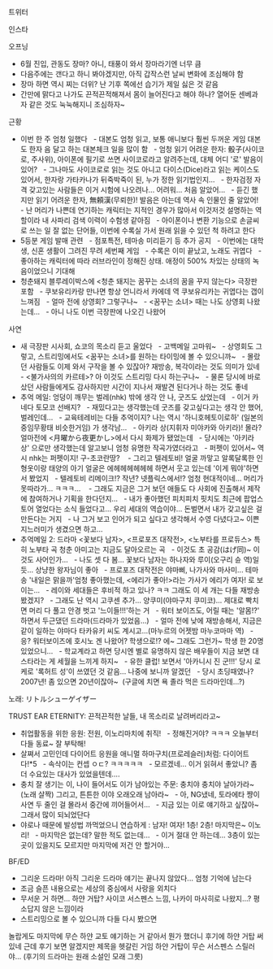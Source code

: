 


트위터




인스타

오프닝
- 6월 진입, 관동도 장마? 아니, 태풍이 와서 장마라기엔 너무 큼
- 다음주에는 갠다고 하니 봐야겠지만, 아직 갑작스런 날씨 변화에 조심해야 함
- 장마 하면 역시 찌는 더위? 난 기후 쪽에선 습기가 제일 싫은 것 같음
- 간만에 맑다고 나가도 끈적끈적해져서 몸이 늘어진다고 해야 하나? 열어둔 센베과자 같은 것도 눅눅해지니 조심하자~

근황
- 이번 한 주 엄청 일했다
  - 대본도 엄청 읽고, 보통 애니보다 훨씬 두꺼운 게임 대본도 한자 음 달고 하는 대본체크 일을 많이 함
  - 엄청 읽기 어려운 한자: 骰子(사이코로, 주사위), 아이폰에 필기로 쓰면 사이코로라고 알려주는데, 대체 어디 '로' 발음이 있어?
  - 그나마도 사이코로로 읽는 것도 아니고 다이스(Dice)라고 읽는 케이스도 있어서, 한자랑 가타카나가 뒤죽박죽이 된, 누가 정한 읽기법인지...
  - 한자검정 자격 갖고있는 사람들은 이거 시험에 나오려나... 어려워... 처음 알았어...
  - 듣긴 했지만 읽기 어려운 한자, 無頼漢(무뢰한)! 발음은 아는데 역사 속 인물인 줄 알았어! 
  - 난 머리가 나쁜데 연기하는 캐릭터는 지적인 경우가 많아서 이것저것 설명하는 역할이라 내 사파리 검색 이력이 수험생 같아짐
  - 아이폰이나 변환 기능으로 손글씨로 쓰는 일 잘 없는 단어들, 이번에 수록실 가서 원래 읽을 수 있던 척 하려고 한다
- 5등분 게임 발매 관련
  - 점포특전, 테마송 미리듣기 등 추가 공지
  - 이번에는 대학생, 신혼 생활이 그려진 무려 세번째 게임
  - 수록은 이미 끝났고, 노래도 귀엽다
  - 좋아하는 캐릭터에 따라 러브라인이 정해진 상태. 애정이 500% 차있는 상태의 녹음이었으니 기대해
- 청춘돼지 블루레이박스에 <청춘 돼지는 꿈꾸는 소녀의 꿈을 꾸지 않는다> 극장판 포함
  - 쿠보유리카랑 만나면 항상 언니라서 카에데 역 쿠보유리카는 귀엽다는 갭이 느껴짐
  - 얼마 전에 상영회? 그렇구나~
  - <꿈꾸는 소녀> 때는 나도 상영회 나왔는데...
  - 아니 나도 이번 극장판에 나오긴 나왔어

사연
- 새 극장판 시사회, 쇼코의 목소리 듣고 울었다
  - 고백메일 고마워~
  - 상영회도 그렇고, 스트리밍에서도 <꿈꾸는 소녀>를 원하는 타이밍에 볼 수 있으니까~
  - 몰랐던 사람들도 이제 와서 구작을 볼 수 있잖아? 재방송, 복각이라는 것도 의미가 있네
  - <불가사의의 카르테>? 아 이것도 스트리밍 다시 하는구나~
  - 물론 당시에 바로 샀던 사람들에게도 감사하지만 시간이 지나서 재발견 된다거나 하는 것도 좋네
- 추억 메일: 엉덩이 깨무는 벌레(nhk) 밖에 생각 안 나, 굿즈도 샀었는데
  - 이거 카네다 토모코 선배지?
  - 재밌다고는 생각했는데 굿즈를 갖고싶다고는 생각 안 했어, 벌레인데...
  - 교육테레비는 다들 추억이지? 나는 역시 '하니호헤토이로하' (일본의 중임무황태 비슷한거임) 가 생각남...
  - 아키라 상(지휘자 미야카와 아키라)! 몰라? 얼마전에 <月曜から夜更かし>에서 다시 화제가 됐었는데
  - 당시에는 '아키라 상' 으로만 생각했는데 알고보니 엄청 유명한 작곡가였더라고
  - 퍼펫이 있어서~ 역시 nhk는 퍼펫이지! 구-초코란땅? 
  - 그리고 텔레토비! 얼굴 까맣고 알록달록한 인형옷이랑 태양의 아기 얼굴은 에헤헤헤헤헤헤 하면서 웃고 있는데 '이게 뭐야'하면서 봤었지
  - 텔레토비 리메이크!? 작년? 넷플릭스에서!? 엄청 현대적이네... 머리가 못따라가... ㅋㅋㅋ... 
  - 그래도 지금은 그거 보던 애들도 다 사회에 진출해서 제작에 참여하거나 기획을 한다던지...
  - 내가 좋아했던 피치피치 핏치도 최근에 팝업스토어 열었다는 소식 들었다고... 우리 세대의 역습이야... 돈벌면서 내가 갖고싶은 걸 만든다는 거지
  - 나 그거 보고 인어가 되고 싶다고 생각해서 수영 다녔다고~ 이쁜 지느러미가 생겼으면 하고...
- 추억메일 2: 드라마 <꽃보다 남자>, <프로포즈 대작전>, <노부타를 프로듀스> 특히 노부타 곡 청춘 아미고는 지금도 달아오르는 곡
  - 이것도 초 공감(はげ同)~ 이것도 사어인가...
  - 나도 셋 다 봄... 꽃보다 남자는 하나자와 루이(오구리 슌 역)일듯... 상냥한 왕자님이 좋아
  - 프로포즈 대작전은 야마삐, 나가사와 마사미... 테마송 '내일은 맑을까'엄청 좋아했는데, <에리가 좋아!>라는 가사가 에리가 여자! 로 보이는...
  - 레이와 세대들은 후비적 하고 있나? ㅋㅋ 그래도 이 세 개는 다들 재방송 봤겠지?
  - 그래도 난 역시 고쿠센 추가... 양쿠미(야마구치 쿠미코)... 제대로 빡치면 머리 다 풀고 안경 벗고 '느이들!!!'하는 거
  - 워터 보이즈도, 어릴 때는 '알몸!?' 하면서 두근댔던 드라마(드라마가 있었음...)
  - 얼마 전에 낮에 재방송해서, 지금은 같이 일하는 야마다 타카유키 씨도 계시고...(마누르의 어젯밤 마누코마마 역)
  - 응? 워터보이즈에 호시노 겐 나왔어? 학생으로!? 에~ 그래도 그런가~ 학생 한 20명 있었으니...
  - 학교계라고 하면 당시엔 별로 유명하지 않은 배우들이 지금 보면 대스타라는 게 세월을 느끼게 하지~
  - 유한 클럽! 보면서 '아카니시 진 군!!!' 당시 로케로 '록허트 성'이 쓰였던 것 같음... 나중에 보니까 알겠던
  - 당시 초딩때였나? 2007년! 좀 있으면 20년이잖아~  (구글에 치면 욕 졸라 먹은 드라마인데...?)

노래: リトルシューゲイザー

TRUST EAR ETERNITY: 끈적끈적한 날들, 내 목소리로 날려버리라고~
- 취업활동을 위한 응원: 전원, 이노리마치에 취직!
  - 정해진거야? ㅋㅋㅋ 오늘부터 다들 동료~ 잘 부탁해!
- 살쪄서 고민인데 다이어트 응원을 애니멀 하마구치(프로레슬러)처럼: 다이어트다!*5
  - 속삭이는 컨셉 ㅇㄷ? ㅋㅋㅋㅋㅋ
  - 모르겠네... 이거 읽혀서 좋았니? 좀 더 수요있는 대사가 있었을텐데....
- 충치 잘 생기는 이, 나이 들어서도 이가 남아있는 주문: 충치야 충치야 날아가라~ (노래 살짝) 그리고, 튼튼한 이야 오래오래 남아라~
  - 아, NG냈네, 토라에타 쨩이 사연 두 줄인 걸 몰라서 중간에 끼어들어서...
  - 지금 있는 이로 얘기하고 싶잖아~ 그래서 많이 되뇌었단다
- 야로나 때문에 발성법 까먹었으니 연습하게 : 남자! 여자! 1층! 2층! 마지막은~ 이노리!
  - 마지막은 없는데? 말한 적도 없는데...
  - 이거 절대 안 하는데... 3층이 있는 곳이 있을지도 모르지만 마지막에 저건 안 할거야...

BF/ED
- 그리운 드라마! 아직 그리운 드라마 얘기는 끝나지 않았다... 엄청 기억에 남는다
- 조금 슬픈 내용으로는 세상의 중심에서 사랑을 외치다
- 무서운 거 하면... 하얀 거탑? 사이코 서스펜스 느낌, 나카이 마사히로 나왔지...? 평소답지 않은 느낌이라
- 스트리밍으로 볼 수 있으니까 다들 다시 봤으면


놀랍게도 마지막에 무슨 하얀 교토 얘기하는 거 같아서 뭔가 했더니 후기에 하얀 거탑 써있네
근데 후기 보면 알겠지만 제목을 헷갈린 거임 하얀 거탑이 무슨 서스펜스 스릴러야...
(후기의 드라마는 원래 소설인 모래 그릇)



